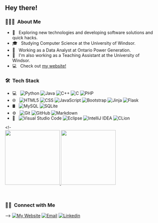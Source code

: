 <h2> Hey there!</h2>

<h3> 👨🏻‍💻 &nbsp;About Me </h3>

- 🤔 &nbsp; Exploring new technologies and developing software solutions and quick hacks.
- 🎓 &nbsp; Studying Computer Science at the University of Windsor.
- 💼 &nbsp; Working as a Data Analyst at Ontario Power Generation.
- 💼 &nbsp; I'm also working as a Teaching Assistant at the University of Windsor.
- 💻 &nbsp; Check out <a href="https://aaronsinn.com/">my website!</a>

<h3> 🛠 &nbsp;Tech Stack</h3>

- 💻 &nbsp;
  ![Python](https://img.shields.io/badge/-Python-333333?style=flat&logo=python)
  ![Java](https://img.shields.io/badge/-Java-333333?style=flat&logo=Java&logoColor=007396)
  ![C++](https://img.shields.io/badge/-C++-333333?style=flat&logo=C%2B%2B&logoColor=00599C)
  ![C](https://img.shields.io/badge/-333333.svg?style=flat&logo=c&logoColor=white)
  ![PHP](https://img.shields.io/badge/php-333333?style=flat&logo=php&logoColor=white)
- 🌐 &nbsp;
  ![HTML5](https://img.shields.io/badge/-HTML5-333333?style=flat&logo=HTML5)
  ![CSS](https://img.shields.io/badge/-CSS-333333?style=flat&logo=CSS3&logoColor=1572B6)
  ![JavaScript](https://img.shields.io/badge/-JavaScript-333333?style=flat&logo=javascript)
  ![Bootstrap](https://img.shields.io/badge/-Bootstrap-333333?style=flat&logo=bootstrap&logoColor=563D7C)
  ![Jinja](https://img.shields.io/badge/jinja-333333?style=flat&logo=jinja&logoColor=black)
  ![Flask](https://img.shields.io/badge/flask-333333?style=flat&logo=flask&logoColor=white)
- 🛢 &nbsp;
  ![MySQL](https://img.shields.io/badge/-MySQL-333333?style=flat&logo=mysql)
  ![SQLite](https://img.shields.io/badge/sqlite-333333?style=flat&logo=sqlite&logoColor=white)
- ⚙️ &nbsp;
  ![Git](https://img.shields.io/badge/-Git-333333?style=flat&logo=git)
  ![GitHub](https://img.shields.io/badge/-GitHub-333333?style=flat&logo=github)
  ![Markdown](https://img.shields.io/badge/-Markdown-333333?style=flat&logo=markdown)
- 🔧 &nbsp;
  ![Visual Studio Code](https://img.shields.io/badge/-Visual%20Studio%20Code-333333?style=flat&logo=visual-studio-code&logoColor=007ACC)
  ![Eclipse](https://img.shields.io/badge/-Eclipse-333333?style=flat&logo=eclipse-ide&logoColor=2C2255)
  ![IntelliJ IDEA](https://img.shields.io/badge/IntelliJIDEA-333333?style=flat&logo=intellij-idea&logoColor=white)
  ![CLion](https://img.shields.io/badge/CLion-333333?style=flat&logo=clion&logoColor=white)
  
<!-
<br/>
<a href="https://github.com/AaronSinn">
  <img height="180em" src="https://github-readme-stats.vercel.app/api?username=AaronSinn&theme=buefy&show_icons=true" />
  <img height="180em" src="https://github-readme-stats.vercel.app/api/top-langs/?username=AaronSinn&theme=buefy&layout=compact" />
</a>

<br/>


<h3> 🤝🏻 &nbsp;Connect with Me </h3>
-->
<a href="https://aaronsinn.com/"><img alt="My Website" src="https://img.shields.io/badge/My_Website-aaronsinn.com-blue"></a>
<a href="mailto:aaron.sinn@me.com"><img alt="Email" src="https://img.shields.io/badge/My_Email-aaron.sinn@me.com-green"></a>
<a href="https://www.linkedin.com/aaron-sinn-8b817b193/"><img alt="Linkedin" src="https://img.shields.io/badge/Linkedin-Aaron Sinn-9cf"></a>
</p>
